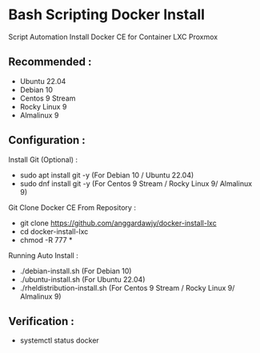 # Bash Scripting Docker Install
Script Automation Install Docker CE for Container LXC Proxmox

Recommended : 
---------------
- Ubuntu 22.04
- Debian 10
- Centos 9 Stream
- Rocky Linux 9
- Almalinux 9

Configuration :
---------------
Install Git (Optional) :
- sudo apt install git -y  (For Debian 10 / Ubuntu 22.04)
- sudo dnf install git -y  (For Centos 9 Stream / Rocky Linux 9/ Almalinux 9)

Git Clone Docker CE From Repository :
- git clone https://github.com/anggardawjy/docker-install-lxc
- cd docker-install-lxc
- chmod -R 777 *

Running Auto Install :
- ./debian-install.sh              (For Debian 10)
- ./ubuntu-install.sh              (For Ubuntu 22.04)
- ./rheldistribution-install.sh    (For Centos 9 Stream / Rocky Linux 9/ Almalinux 9)

Verification :
---------------
- systemctl status docker

